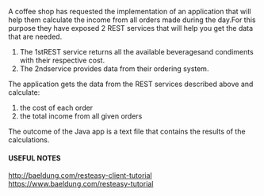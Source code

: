 
A coffee shop has requested the implementation of an application that will help them calculate the income from all orders made during the day.For this purpose they have exposed 2 REST services that will help you get the data that are needed.

1. The  1stREST  service  returns  all  the  available  beveragesand  condiments  with  their  respective  cost.
2. The 2ndservice provides data from their ordering system.

The application gets the data from the REST services described above and calculate:

1. the cost of each order 
2. the total income from all given orders

The outcome of the Java app is a text file that contains the results of the calculations.


#### USEFUL NOTES
http://baeldung.com/resteasy-client-tutorial
https://www.baeldung.com/resteasy-tutorial
